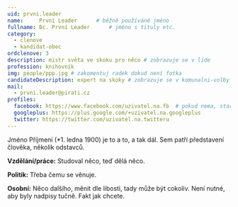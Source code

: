 ```yaml
---
uid: prvni.leader
name:     První Leader  	# běžně používáné jméno
fullname: Bc. První Leader  	# jméno s tituly etc.
category:
  - clenove
  - kandidat-obec
ordclenove: 3
description: mistr světa ve skoku pro něco # zobrazuje se v lide
profession: knihovník
img: people/ppp.jpg # zakomentuj radek dokud není fotka
candidateDescription: expert na skoky # zobrazuje se v komunalni-volby
mail:
  - prvni.leader@pirati.cz
profiles:
  facebook: https://www.facebook.com/uzivatel.na.fb  # pokud nema, staci smazat tuto radku
  googleplus: https://plus.google.com/+uzivatel.na.googleplus
  twitter: https://twitter.com/uzivatel.na.twitteru
---
```


Jméno Příjmení (*1. ledna 1900) je to a to, a tak dál. Sem patří představení člověka, několik odstavců.

**Vzdělání/práce:** Studoval něco, teď dělá něco.

**Politik:** Třeba čemu se věnuje.

**Osobní:** Něco dalšího, měnit dle libosti, tady může být cokoliv. Není nutné, aby byly nadpisy tučně. Fakt jak chcete.

